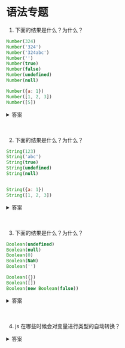 # 语法专题

1. 下面的结果是什么？为什么？

```js
Number(324)
Number('324')
Number('324abc')
Number('')
Number(true)
Number(false)
Number(undefined)
Number(null)

Number({a: 1})
Number([1, 2, 3])
Number([5])
```

<details>
<summary>答案</summary>

```js
// 数值：转换后还是原来的值
Number(324) // 324

// 字符串：如果可以被解析为数值，则转换为相应的数值
Number('324') // 324

// 字符串：如果不可以被解析为数值，返回 NaN
Number('324abc') // NaN

// 空字符串转为0
Number('') // 0

// 布尔值：true 转成 1，false 转成 0
Number(true) // 1
Number(false) // 0

// undefined：转成 NaN
Number(undefined) // NaN

// null：转成0
Number(null) // 0


Number({a: 1}) // NaN
Number([1, 2, 3]) // NaN
Number([5]) // 5
```

当参数是对象时，`Number`背后的转换规则比较复杂。<br>

第一步，调用对象自身的`valueOf`方法。如果返回原始类型的值，则直接对该值使用`Number`函数，不再进行后续步骤。<br>

第二步，如果`valueOf`方法返回的还是对象，则改为调用对象自身的`toString`方法。如果`toString`方法返回原始类型的值，则对该值使用`Number`函数，不再进行后续步骤。<br>

第三步，如果`toString`方法返回的是对象，就报错。
</details>
<br><br>

2. 下面的结果是什么？为什么？

```js
String(123)
String('abc')
String(true)
String(undefined)
String(null)


String({a: 1})
String([1, 2, 3])
```

<details>
<summary>答案</summary>

```js
String(123) // "123"
String('abc') // "abc"
String(true) // "true"
String(undefined) // "undefined"
String(null) // "null"


String({a: 1}) // "[object Object]"
String([1, 2, 3]) // "1,2,3"
```

`String`方法背后的转换规则，与`Number`方法基本相同，只是互换了`valueOf`方法和`toString`方法的执行顺序。<br>

第一步，先调用对象自身的`toString`方法。如果返回原始类型的值，则对该值使用`String`函数，不再进行以下步骤。<br>

第二步，如果`toString`方法返回的是对象，再调用原对象的`valueOf`方法。如果`valueOf`方法返回原始类型的值，则对该值使用`String`函数，不再进行以下步骤。

第三步，如果`valueOf`方法返回的是对象，就报错。
</details>
<br><br>

3. 下面的结果是什么？为什么？

```js
Boolean(undefined)
Boolean(null)
Boolean(0)
Boolean(NaN)
Boolean('')

Boolean({})
Boolean([])
Boolean(new Boolean(false))
```

<details>
<summary>答案</summary>

```js
Boolean(undefined) // false
Boolean(null) // false
Boolean(0) // false
Boolean(NaN) // false
Boolean('') // false

Boolean({}) // true
Boolean([]) // true
Boolean(new Boolean(false)) // true
```

除了以下五个值的转换结果为`false`，其他的值全部为`true`。

* undefined
* null
* 0（包含-0和+0）
* NaN
* ''（空字符串）
</details>
<br><br>

4. js 在哪些时候会对变量进行类型的自动转换？

<details>
<summary>答案</summary>

1. 转换成布尔值的情况：

```js
if () {} //if 语句的条件中
expression ? true : false //三目运算符的条件
!! expression //两个取反运算符
```
2. 转换成字符串的情况：

```js
'5' + 1 //加法运算符，当有一个值是字符串，另一个值是非字符串时
```

3. 转换成数值的情况：

```js
'5' - '2' // 3
'5' * '2' // 10
true - 1  // 0
false - 1 // -1
'1' - 1   // 0
'5' * []    // 0
false / '5' // 0
'abc' - 1   // NaN
null + 1 // 1
undefined + 1 // NaN
//除了加法运算符（+）有可能把运算子转为字符串，其他运算符都会把运算子自动转成数值

+'abc' // NaN
-'abc' // NaN
+true // 1
-false // 0
//一元运算符也会把运算子转成数值。
```
</details>
<br><br>